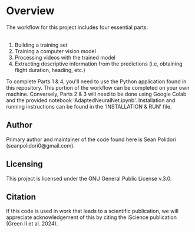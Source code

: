 <h1>Overview</h1>
The workflow for this project includes four essential parts:
<br/><br/>

<ol>
    <li>Building a training set</li>
    <li>Training a computer vision model</li>
    <li>Processing videos with the trained model</li>
    <li>Extracting descriptive information from the predictions (i.e, obtaining flight duration, heading, etc.)</li>
</ol>

To complete Parts 1 & 4, you'll need to use the Python application found in this repository. This portion of the workflow can be completed on your own machine. Conversely, Parts 2 & 3 will need to be done using Google Colab and the provided notebook 'AdaptedNeuralNet.ipynb'. Installation and running instructions can be found in the 'INSTALLATION & RUN' file.

<h2>Author</h2>
Primary author and maintainer of the code found here is Sean Polidori (seanpolidori0@gmail.com). 

<h2>Licensing</h2>
This project is licensed under the GNU General Public License v.3.0.

<h2>Citation</h2>
If this code is used in work that leads to a scientific publication, we will appreciate acknowledgement of this  by citing the iScience publication (Green II et al. 2024).
